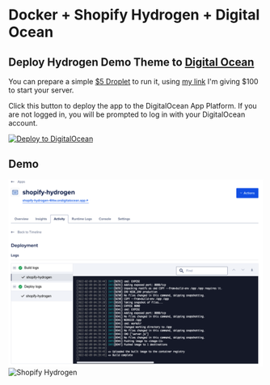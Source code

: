 # Docker + Shopify Hydrogen + Digital Ocean

## Deploy Hydrogen Demo Theme to [Digital Ocean](https://m.do.co/c/c3a8c6b3f90b)

You can prepare a simple [$5 Droplet](https://m.do.co/c/c3a8c6b3f90b) to run it, using [my link](https://m.do.co/c/c3a8c6b3f90b) I'm giving $100 to start your server.

Click this button to deploy the app to the DigitalOcean App Platform. If you are not logged in, you will be prompted to log in with your DigitalOcean account.

[![Deploy to DigitalOcean](https://www.deploytodo.com/do-btn-blue.svg)](https://cloud.digitalocean.com/apps/new?repo=https://github.com/clean-docker/shopify-hydrogen/tree/main&refcode=c3a8c6b3f90b)

## Demo
<img src=".github/images/shopify-hydrogen-app-sample.png" alt="Shopify Hydrogen Digital Ocean">
<img src=".github/images/hydrogen-starter-template.gif" alt="Shopify Hydrogen">